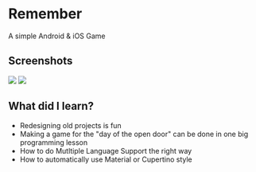 # Remember
 A simple Android & iOS Game

## Screenshots
![](https://i.imgur.com/HfPYq83.png)
![](https://i.imgur.com/wzLJTs0.png)

## What did I learn?
* Redesigning old projects is fun
* Making a game for the "day of the open door" can be done in one big programming lesson
* How to do Mutltiple Language Support the right way
* How to automatically use Material or Cupertino style